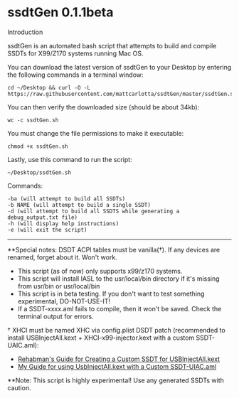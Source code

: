 # ssdtGen 0.1.1beta

Introduction

ssdtGen is an automated bash script that attempts to build and compile SSDTs for X99/Z170 systems running Mac OS.

You can download the latest version of ssdtGen to your Desktop by entering the following commands in a terminal window:
```
cd ~/Desktop && curl -O -L https://raw.githubusercontent.com/mattcarlotta/ssdtGen/master/ssdtGen.sh
```
You can then verify the downloaded size (should be about 34kb):
```
wc -c ssdtGen.sh
```
You must change the file permissions to make it executable:
```
chmod +x ssdtGen.sh
```
Lastly, use this command to run the script:
```
~/Desktop/ssdtGen.sh
```

Commands:
```
-ba (will attempt to build all SSDTs)
-b NAME (will attempt to build a single SSDT)
-d (will attempt to build all SSDTS while generating a debug_output.txt file)
-h (will display help instructions)
-e (will exit the script)
```

--------------------------------------------------------------------------------------------------------------

**Special notes:
DSDT ACPI tables must be vanilla(†). If any devices are renamed, forget about it. Won't work.

* This script (as of now) only supports x99/z170 systems.
* This script will install IASL to the usr/local/bin directory if it's missing from usr/bin or usr/local/bin
* This script is in beta testing. If you don't want to test something experimental, DO-NOT-USE-IT!
* If a SSDT-xxxx.aml fails to compile, then it won't be saved. Check the terminal output for errors.

† XHCI must be named XHC via config.plist DSDT patch (recommended to install USBInjectAll.kext + XHCI-x99-injector.kext with a custom SSDT-UAIC.aml):
- <a href="https://www.tonymacx86.com/threads/guide-creating-a-custom-ssdt-for-usbinjectall-kext.211311/">Rehabman's Guide for Creating a Custom SSDT for USBInjectAll.kext</a>
- <a href="http://www.insanelymac.com/forum/topic/313296-guide-mac-osx-1012-with-x99-broadwell-e-family-and-haswell-e-family/page-53#entry2354822"> My Guide for using UsbInjectAll.kext with a Custom SSDT-UIAC.aml</a>

**Note: This script is highly experimental! Use any generated SSDTs with caution.
